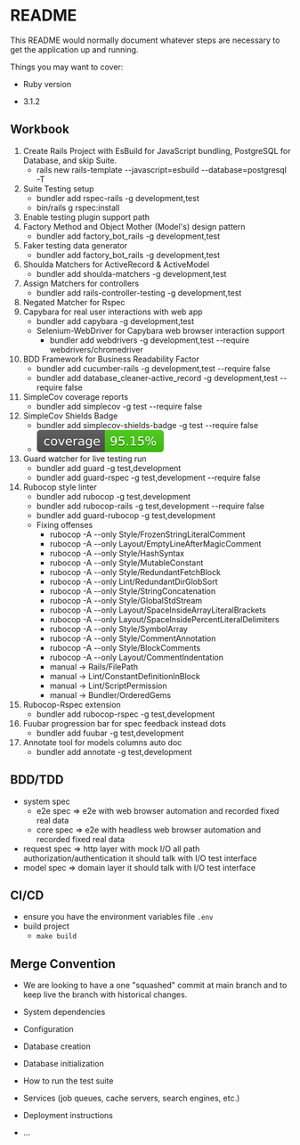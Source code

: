 # README

This README would normally document whatever steps are necessary to get the
application up and running.

Things you may want to cover:

- Ruby version

* 3.1.2

## Workbook
1. Create Rails Project with EsBuild for JavaScript bundling, PostgreSQL for Database, and skip Suite.
   - rails new rails-template --javascript=esbuild --database=postgresql -T
2. Suite Testing setup
   - bundler add rspec-rails -g development,test
   - bin/rails g rspec:install
3. Enable testing plugin support path
4. Factory Method and Object Mother (Model's) design pattern
   - bundler add factory_bot_rails -g development,test
5. Faker testing data generator
   - bundler add factory_bot_rails -g development,test
6. Shoulda Matchers for ActiveRecord & ActiveModel
   - bundler add shoulda-matchers -g development,test
7. Assign Matchers for controllers
   - bundler add rails-controller-testing -g development,test
8. Negated Matcher for Rspec
9. Capybara for real user interactions with web app
   - bundler add capybara -g development,test
   - Selenium-WebDriver for Capybara web browser interaction support
     - bundler add webdrivers -g development,test --require webdrivers/chromedriver
10. BDD Framework for Business Readability Factor
    - bundler add cucumber-rails -g development,test --require false
    - bundler add database_cleaner-active_record -g development,test --require false
11. SimpleCov coverage reports
    - bundler add simplecov -g test --require false
12. SimpleCov Shields Badge
    - bundler add simplecov-shields-badge -g test --require false
    - [![Coverage](badge.svg)](https://angelszymczak.github.io/rails-template)
13. Guard watcher for live testing run
    - bundler add guard -g test,development
    - bundler add guard-rspec -g test,development --require false
14. Rubocop style linter
    - bundler add rubocop -g test,development
    - bundler add rubocop-rails -g test,development --require false
    - bundler add guard-rubocop -g test,development
    - Fixing offenses
      - rubocop -A --only Style/FrozenStringLiteralComment
      - rubocop -A --only Layout/EmptyLineAfterMagicComment
      - rubocop -A --only Style/HashSyntax
      - rubocop -A --only Style/MutableConstant
      - rubocop -A --only Style/RedundantFetchBlock
      - rubocop -A --only Lint/RedundantDirGlobSort
      - rubocop -A --only Style/StringConcatenation
      - rubocop -A --only Style/GlobalStdStream
      - rubocop -A --only Layout/SpaceInsideArrayLiteralBrackets
      - rubocop -A --only Layout/SpaceInsidePercentLiteralDelimiters
      - rubocop -A --only Style/SymbolArray
      - rubocop -A --only Style/CommentAnnotation
      - rubocop -A --only Style/BlockComments
      - rubocop -A --only Layout/CommentIndentation
      - manual -> Rails/FilePath
      - manual -> Lint/ConstantDefinitionInBlock
      - manual -> Lint/ScriptPermission
      - manual -> Bundler/OrderedGems
15. Rubocop-Rspec extension
    - bundler add rubocop-rspec -g test,development
16. Fuubar progression bar for spec feedback instead dots
    - bundler add fuubar -g test,development
17. Annotate tool for models columns auto doc
    - bundler add annotate -g test,development

## BDD/TDD
- system spec
  - e2e spec => e2e with web browser automation and recorded fixed real data
  - core spec => e2e with headless web browser automation and recorded fixed real data
- request spec => http layer with mock I/O all path authorization/authentication it should talk with I/O test interface
- model spec => domain layer it should talk with I/O test interface


## CI/CD
- ensure you have the environment variables file `.env`
- build project
  - `make build`

## Merge Convention
- We are looking to have a one "squashed" commit at main branch and to keep live the branch with historical changes.

* System dependencies

* Configuration

* Database creation

* Database initialization

* How to run the test suite

* Services (job queues, cache servers, search engines, etc.)

* Deployment instructions

* ...
